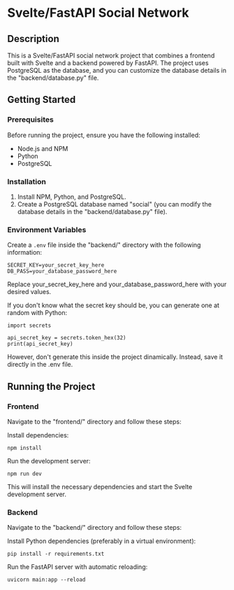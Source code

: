 # Svelte/FastAPI Social Network

## Description

This is a Svelte/FastAPI social network project that combines a frontend built with Svelte and a backend powered by FastAPI. The project uses PostgreSQL as the database, and you can customize the database details in the "backend/database.py" file.

## Getting Started

### Prerequisites

Before running the project, ensure you have the following installed:

- Node.js and NPM
- Python
- PostgreSQL

### Installation

1. Install NPM, Python, and PostgreSQL.
2. Create a PostgreSQL database named "social" (you can modify the database details in the "backend/database.py" file).

### Environment Variables

Create a `.env` file inside the "backend/" directory with the following information:

```env
SECRET_KEY=your_secret_key_here
DB_PASS=your_database_password_here
```

Replace your_secret_key_here and your_database_password_here with your desired values.

If you don't know what the secret key should be, you can generate one at random with Python:

```
import secrets

api_secret_key = secrets.token_hex(32)
print(api_secret_key)
```

However, don't generate this inside the project dinamically. Instead, save it directly in the .env file.


## Running the Project

### Frontend

Navigate to the "frontend/" directory and follow these steps:

Install dependencies:
```
npm install
```

Run the development server:
```
npm run dev
```

This will install the necessary dependencies and start the Svelte development server.

### Backend

Navigate to the "backend/" directory and follow these steps:

Install Python dependencies (preferably in a virtual environment):
```
pip install -r requirements.txt
```

Run the FastAPI server with automatic reloading:
```
uvicorn main:app --reload
```
